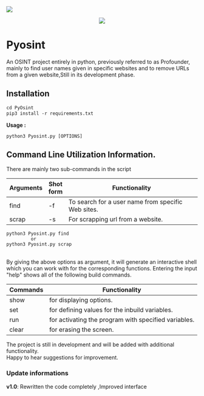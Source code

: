 <img src="https://img.shields.io/badge/Python-3-brightgreen.svg?style=plastic">
<p align="center">
<img src="https://raw.githubusercontent.com/d8rkmind/Pylookup/main/Pylookup.png"></p>
<h1>Pyosint</h1>
  

<p> An OSINT project entirely in python, previously referred to as Profounder, mainly to find user names given in specific websites and to remove URLs from a given website,Still in its development phase.
<br></p>

<h2>Installation</h2>

```markdown
cd PyOsint
pip3 install -r requirements.txt
```
<b>Usage :</b>

```
python3 Pyosint.py [OPTIONS]
```
<h2>Command Line Utilization Information.</h2>

There are mainly two sub-commands in the script 

Arguments |Shot<br>form    | Functionality
----------|-- | -------------
  find |-f    | To search for a user name from specific Web sites.
 scrap |-s   | For scrapping url from a website.
 
 
 ```
 python3 Pyosint.py find
          or 
 python3 Pyosint.py scrap
 
 ```
 
<br> 
By giving the above options as argument, it will generate an interactive shell which you can work with for the corresponding functions.
Entering the input "help" shows all of the following build commands.

Commands | Functionality
----------------|--------------
show | for displaying options.
set  | for defining values for the inbuild variables.
run  | for activating the program with specified variables.
clear| for erasing the screen.



The project is still in development and will be added with additional functionality.<br>Happy to hear suggestions for improvement.


<h3>Update informations</h3>

<b> v1.0</b>: Rewritten the code completely ,Improved interface

